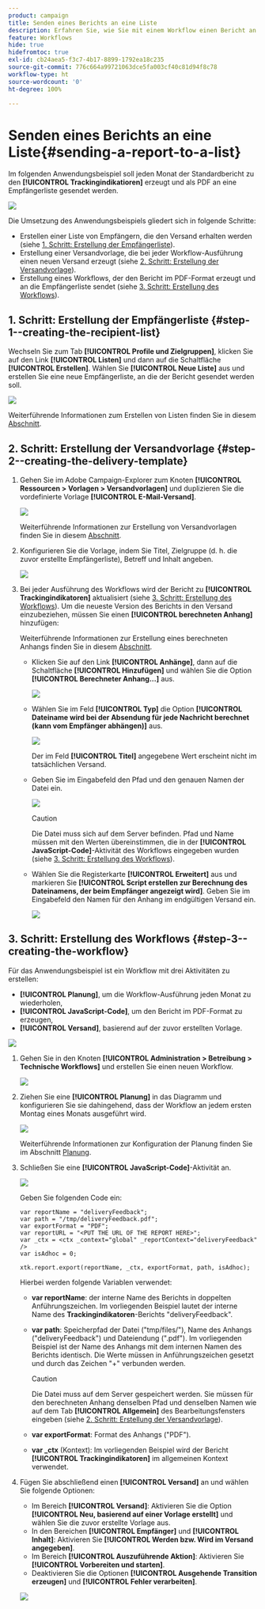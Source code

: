 ```yaml
---
product: campaign
title: Senden eines Berichts an eine Liste
description: Erfahren Sie, wie Sie mit einem Workflow einen Bericht an eine Liste senden.
feature: Workflows
hide: true
hidefromtoc: true
exl-id: cb24aea5-f3c7-4b17-8899-1792ea18c235
source-git-commit: 776c664a99721063dce5fa003cf40c81d94f8c78
workflow-type: ht
source-wordcount: '0'
ht-degree: 100%

---
```


# Senden eines Berichts an eine Liste{#sending-a-report-to-a-list}



Im folgenden Anwendungsbeispiel soll jeden Monat der Standardbericht zu den **[!UICONTROL Trackingindikatioren]** erzeugt und als PDF an eine Empfängerliste gesendet werden.

![](assets/use_case_report_intro.png)

Die Umsetzung des Anwendungsbeispiels gliedert sich in folgende Schritte:

* Erstellen einer Liste von Empfängern, die den Versand erhalten werden (siehe [1. Schritt: Erstellung der Empfängerliste](#step-1--creating-the-recipient-list)).
* Erstellung einer Versandvorlage, die bei jeder Workflow-Ausführung einen neuen Versand erzeugt (siehe [2. Schritt: Erstellung der Versandvorlage](#step-2--creating-the-delivery-template)).
* Erstellung eines Workflows, der den Bericht im PDF-Format erzeugt und an die Empfängerliste sendet (siehe [3. Schritt: Erstellung des Workflows](#step-3--creating-the-workflow)).

## 1. Schritt: Erstellung der Empfängerliste {#step-1--creating-the-recipient-list}

Wechseln Sie zum Tab **[!UICONTROL Profile und Zielgruppen]**, klicken Sie auf den Link **[!UICONTROL Listen]** und dann auf die Schaltfläche **[!UICONTROL Erstellen]**. Wählen Sie **[!UICONTROL Neue Liste]** aus und erstellen Sie eine neue Empfängerliste, an die der Bericht gesendet werden soll.

![](assets/use_case_report_1.png)

Weiterführende Informationen zum Erstellen von Listen finden Sie in diesem [Abschnitt](../../platform/using/creating-and-managing-lists.md).

## 2. Schritt: Erstellung der Versandvorlage {#step-2--creating-the-delivery-template}

1. Gehen Sie im Adobe Campaign-Explorer zum Knoten **[!UICONTROL Ressourcen > Vorlagen > Versandvorlagen]** und duplizieren Sie die vordefinierte Vorlage **[!UICONTROL E-Mail-Versand]**.

   ![](assets/use_case_report_2.png)

   Weiterführende Informationen zur Erstellung von Versandvorlagen finden Sie in diesem [Abschnitt](../../delivery/using/about-templates.md).

1. Konfigurieren Sie die Vorlage, indem Sie Titel, Zielgruppe (d. h. die zuvor erstellte Empfängerliste), Betreff und Inhalt angeben.

   ![](assets/use_case_report_3.png)

1. Bei jeder Ausführung des Workflows wird der Bericht zu **[!UICONTROL Trackingindikatoren]** aktualisiert (siehe [3. Schritt: Erstellung des Workflows](#step-3--creating-the-workflow)). Um die neueste Version des Berichts in den Versand einzubeziehen, müssen Sie einen **[!UICONTROL berechneten Anhang]** hinzufügen:

   Weiterführende Informationen zur Erstellung eines berechneten Anhangs finden Sie in diesem [Abschnitt](../../delivery/using/attaching-files.md#creating-a-calculated-attachment).

   * Klicken Sie auf den Link **[!UICONTROL Anhänge]**, dann auf die Schaltfläche **[!UICONTROL Hinzufügen]** und wählen Sie die Option **[!UICONTROL Berechneter Anhang...]** aus.

     ![](assets/use_case_report_4.png)

   * Wählen Sie im Feld **[!UICONTROL Typ]** die Option **[!UICONTROL Dateiname wird bei der Absendung für jede Nachricht berechnet (kann vom Empfänger abhängen)]** aus.

     ![](assets/use_case_report_5.png)

     Der im Feld **[!UICONTROL Titel]** angegebene Wert erscheint nicht im tatsächlichen Versand.

   * Geben Sie im Eingabefeld den Pfad und den genauen Namen der Datei ein.

     ![](assets/use_case_report_6.png)

     >[!CAUTION]
     >
     >Die Datei muss sich auf dem Server befinden. Pfad und Name müssen mit den Werten übereinstimmen, die in der **[!UICONTROL JavaScript-Code]**-Aktivität des Workflows eingegeben wurden (siehe [3. Schritt: Erstellung des Workflows](#step-3--creating-the-workflow)).

   * Wählen Sie die Registerkarte **[!UICONTROL Erweitert]** aus und markieren Sie **[!UICONTROL Script erstellen zur Berechnung des Dateinamens, der beim Empfänger angezeigt wird]**. Geben Sie im Eingabefeld den Namen für den Anhang im endgültigen Versand ein.

     ![](assets/use_case_report_6bis.png)

## 3. Schritt: Erstellung des Workflows {#step-3--creating-the-workflow}

Für das Anwendungsbeispiel ist ein Workflow mit drei Aktivitäten zu erstellen:

* **[!UICONTROL Planung]**, um die Workflow-Ausführung jeden Monat zu wiederholen,
* **[!UICONTROL JavaScript-Code]**, um den Bericht im PDF-Format zu erzeugen,
* **[!UICONTROL Versand]**, basierend auf der zuvor erstellten Vorlage.

![](assets/use_case_report_8.png)

1. Gehen Sie in den Knoten **[!UICONTROL Administration > Betreibung > Technische Workflows]** und erstellen Sie einen neuen Workflow.

   ![](assets/use_case_report_7.png)

1. Ziehen Sie eine **[!UICONTROL Planung]** in das Diagramm und konfigurieren Sie sie dahingehend, dass der Workflow an jedem ersten Montag eines Monats ausgeführt wird.

   ![](assets/use_case_report_9.png)

   Weiterführende Informationen zur Konfiguration der Planung finden Sie im Abschnitt [Planung](scheduler.md).

1. Schließen Sie eine **[!UICONTROL JavaScript-Code]**-Aktivität an.

   ![](assets/use_case_report_10.png)

   Geben Sie folgenden Code ein:

   ```
   var reportName = "deliveryFeedback";
   var path = "/tmp/deliveryFeedback.pdf";
   var exportFormat = "PDF";
   var reportURL = "<PUT THE URL OF THE REPORT HERE>";
   var _ctx = <ctx _context="global" _reportContext="deliveryFeedback" />
   var isAdhoc = 0;
   
   xtk.report.export(reportName, _ctx, exportFormat, path, isAdhoc);
   ```

   Hierbei werden folgende Variablen verwendet:

   * **var reportName**: der interne Name des Berichts in doppelten Anführungszeichen. Im vorliegenden Beispiel lautet der interne Name des **Trackingindikatoren**-Berichts &quot;deliveryFeedback&quot;.
   * **var path**: Speicherpfad der Datei (&quot;tmp/files/&quot;), Name des Anhangs (&quot;deliveryFeedback&quot;) und Dateiendung (&quot;.pdf&quot;). Im vorliegenden Beispiel ist der Name des Anhangs mit dem internen Namen des Berichts identisch. Die Werte müssen in Anführungszeichen gesetzt und durch das Zeichen &quot;+&quot; verbunden werden.

     >[!CAUTION]
     >
     >Die Datei muss auf dem Server gespeichert werden. Sie müssen für den berechneten Anhang denselben Pfad und denselben Namen wie auf dem Tab **[!UICONTROL Allgemein]** des Bearbeitungsfensters eingeben (siehe [2. Schritt: Erstellung der Versandvorlage](#step-2--creating-the-delivery-template)).

   * **var exportFormat**: Format des Anhangs (&quot;PDF&quot;).
   * **var _ctx** (Kontext): Im vorliegenden Beispiel wird der Bericht **[!UICONTROL Trackingindikatoren]** im allgemeinen Kontext verwendet.

1. Fügen Sie abschließend einen **[!UICONTROL Versand]** an und wählen Sie folgende Optionen:

   * Im Bereich **[!UICONTROL Versand]**: Aktivieren Sie die Option **[!UICONTROL Neu, basierend auf einer Vorlage erstellt]** und wählen Sie die zuvor erstellte Vorlage aus.
   * In den Bereichen **[!UICONTROL Empfänger]** und **[!UICONTROL Inhalt]**: Aktivieren Sie **[!UICONTROL Werden bzw. Wird im Versand angegeben]**.
   * Im Bereich **[!UICONTROL Auszuführende Aktion]**: Aktivieren Sie **[!UICONTROL Vorbereiten und starten]**.
   * Deaktivieren Sie die Optionen **[!UICONTROL Ausgehende Transition erzeugen]** und **[!UICONTROL Fehler verarbeiten]**.

   ![](assets/use_case_report_11.png)
